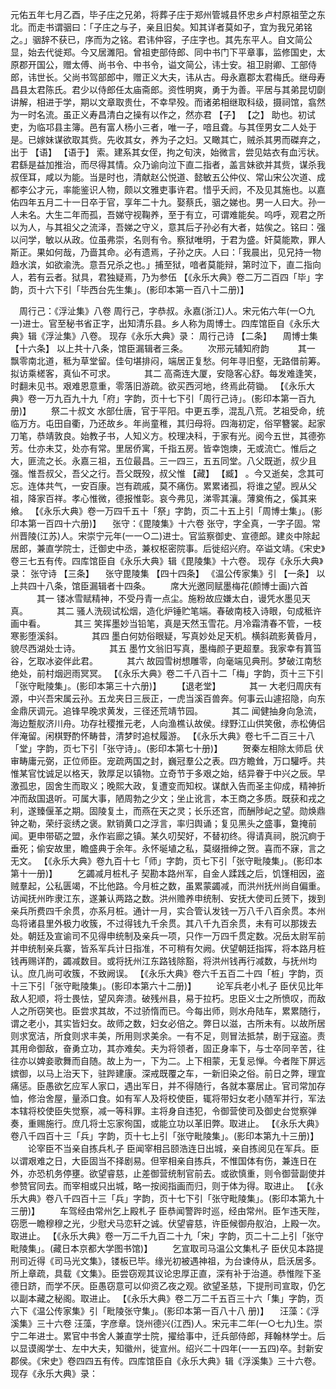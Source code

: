 <!-- { "loadSidebar": true } -->
元佑五年七月乙酉，毕子庄之兄弟，将葬子庄于郑州管城县怀忠乡卢村原祖茔之东北。而走书谓骃曰：「子庄之与子，亲且旧矣。知其详者莫如子，宜为我兄弟铭之。」骃辞不获已，序而为之铭。君讳仲容，子庄字也。其先东平人。自文简公显，始去代徙郑。今又居濉阳。曾祖吏部侍郎、同中书门下平章事，监修国史，太原郡开国公，赠太傅、尚书令、中书令，谥文简公，讳士安。祖卫尉卿、工部侍郎，讳世长。父尚书驾部郎中，赠正义大夫，讳从古。母永嘉郡太君梅氏。继母寿昌县太君陈氏。君少以侍郎任太庙斋郎。资性明爽，勇于为善。平居与其弟昆切劘讲解，相进于学，期以文章取贵仕，不幸早殁。而诸弟相继取科级，摄祠馆，翕然为一时名流。虽正义寿昌清白之操有以作之，然亦君 【子】  【之】 助也。初试吏，为临邛县主簿。邑有富人杨小三者，唯一子，喑且聋。与其侄男女二人处于是。已嫁妹谋欲取其赀。先收其女，养为子之妇。又瞰其亡，贼杀其男而磔弃之，出于 【语】  【语于】 索。建系其女侄，拘之旬浃，始微言，尝见姑衣有血污状。君繇是益加推治，而尽得其情。众乃谕向泣下直二指者，盖言妹欲并其赀，谋杀我叔侄耳，咸以为能。当是时也，清献赵公悦道、懿敏五公仲仪、常山宋公次道、成都李公才元，率能鉴识人物，颇以文雅吏事许君。惜乎夭阏，不及见其施也。以嘉佑四年五月二十一日卒于官，享年二十九。娶蔡氏，骃之娣也。男一人曰大。孙一人未名。大生二年而孤，吾娣守视鞠养，至于有立，可谓难能矣。呜呼，观君之所以为人，与其祖父之流泽，吾娣之守义，意其后子孙必有大者，姑俟之。铭曰：强以问学，敏以从政。位虽弗崇，名则有令。察狱唯明，于君为盛。奸莫能欺，罪人斯正。果如何哉，乃啬其命。必有遗焉，子孙之庆。人曰：「我晨出，见兄持一物趋水滨，如欲渝洗。意吾兄杀之也。」捕至狱，喑者莫能辩，第时泣下，直二指向人，若有云者。狱具，君独疑焉，乃为参伍
 【《永乐大典》卷二万二百四「毕」字韵，页十六下引「毕西台先生集」。(影印本第一百八十二册)】 

　周行己：《浮沚集》八卷
周行己，字恭叔。永嘉(浙江)人。宋元佑六年(一○九一)进士。官至秘书省正字，出知清乐县。乡人称为周博士。四库馆臣自《永乐大典》辑《浮沚集》八卷。
现存《永乐大典》录：
周行己诗 【二条】 　周博士集 【十六条】 
以上共十八条，馆臣漏辑者三条。
　　次邢元辅知府韵
　　　其一
飘零南北道，秪为草堂留。佳句堪排闷，端居正复愁。何年寻旧壑，无路借前筹。拟访乘槎客，真仙不可求。
　　　其二
高斋连大厦，安隐客心舒。每发难逢笑，时翻未见书。艰难恩意重，零落旧游疏。欲买西河地，终焉此荷锄。
 【《永乐大典》卷一万九百九十九「府」字韵，页十七下引「周行己诗」。(影印本第一百九册)】 
　　祭二十叔文
水部仕唐，官于平阳。中更五季，混乱八荒。艺祖受命，统临万方。屯田自衢，乃还故乡。年尚童稚，其归母将。四海初定，俗罕簪裳。起家刀笔，恭靖敦良。始教子书，人知义方。校理决科，于家有光。阅今五世，其德弥芳。仕亦未艾，处亦有常。里居侨寓，千指五房。皆幸饱燠，无或流亡。惟后之大，匪流之长。永嘉三祖，五位最昌。三一四三，五五同堂。八父既逝，叔少且强。惟吾叔父，吾父之行。吾父既殁，叔父惟 【藏】  【臧】 。今又逝矣，念其可忘。连体共气，一安百康。岂有疏戚，莫不痛伤。累累诸孤，将谁之望。觊从父祖，降家百祥。孝心惟微，德报惟彰。哀今弗见，涕零其瀼。薄奠侑之，傒其来飨。
 【《永乐大典》卷一万四千五十「祭」字韵，页二十五上引「周博士集」。(影印本第一百四十六册)】 
　张守：《毘陵集》十六卷
张守，字全真，一字子固。常州晋陵(江苏)人。宋崇宁元年(一一○二)进士。官监察御史、宣德郎。建炎中除起居郎，兼直学院士，迁御史中丞，兼权枢密院事。后徙绍兴府。卒谥文靖。《宋史》卷三七五有传。四库馆臣自《永乐大典》辑《毘陵集》十六卷。
现存《永乐大典》录：
张守诗 【三条】 　张守毘陵集 【四十四条】 
《温公传家集》引 【一条】 
以上共四十八条，馆臣漏辑者十四条。
　　席大光邀同赋墨梅花(颜博士画)六首
　　　其一
镂冰雪赋精神，不受丹青一点尘。施粉故应嫌太白，谩凭水墨见天真。
　　　其二
骚人洗砚试松烟，造化炉锤贮笔端。春破南枝入诗眼，句成秪许画中看。
　　　其三
笑挥墨妙当铅笔，真是天然玉雪花。月冷霜清春不管，一枝寒影堕溪斜。
　　　其四
墨白何妨俗眼疑，写真妙处足天机。横斜疏影黄昏月，貌尽西湖处士诗。
　　　其五
墨竹文翁旧写真，墨梅颜子更超羣。我家幸有篔筜谷，乞取冰姿伴此君。
　　　其六
故园雪树想雕零，向毫端见典刑。梦破江南愁绝处，前村烟迥雨冥冥。
 【《永乐大典》卷二千八百十二「梅」字韵，页十三下引「张守毗陵集」。(影印本第三十六册)】 
　　【退老堂】 
　　　其一
大老归周庆有源，中兴吾宋属云孙。五龙夹日三辰正，一虎当溪百兽奔。何事云山遽招隐，向东金鼎厌调元。追锋早晚求黄发，三径还荒靖节园。
　　　其二
闻健抽身向急流，海边蹔舣济川舟。功存社稷推元老，人向渔樵认故侯。绿野江山供笑傲，赤松俦侣伴淹留。闲棋野酌怀畴昔，清梦时追杖履游。
 【《永乐大典》卷七千二百三十八「堂」字韵，页七下引「张守诗」。(影印本第七十册)】 
　　贺秦左相除太师启
伏审畴庸元弼，正位师臣。宠疏两国之封，巍冠羣公之表。四方瞻耸，万口驩呼。共惟某官忱诚足以格天，敦厚足以镇物。立奇节于多艰之始，结异眷于中兴之辰。早激孤忠，固舍生而取义；晚熙大政，复遭变而知权。谋猷入告而圣主仰成，精神折冲而敌国退听。可属大事，陋周勃之少文；坐止讹言，本王商之多质。既获和戎之利，遂臻偃革之期。固陵复土，而燕在天之灵；长乐还宫，而酬陟屺之望。勋焕鼎钟之勒，荣纡衮绣之褒。默销黄口之浮言，率归舆诵；复见黑头之盛事，敻掩前闻。更申带砺之盟，永作岩廊之镇。某久叨契好，不替初终。得请真祠，脱沉痾于垂死；偷安故里，瞻盛典于余年。永怀埏埴之私，莫缀搢绅之贺。喜而不寐，言之无文。
 【《永乐大典》卷九百十七「师」字韵，页七下引「张守毗陵集」。(影印本第十一册)】 
　　乞蠲减月桩札子
契勘本路州军，自金人蹂践之后，饥馑相因，盗贼羣起，公私匮竭，不比他路。今月桩之数，虽累蒙蠲减，而洪州抚州尚自偏重。访闻抚州昨隶江东，遂兼认两路之数。洪州赡养申统制、安抚大使司丘赟下，拨到亲兵所费四千余贯，亦系月桩。通计一月，实合管认发钱一万八千八百余贯。本州岛将诸县里外极力收簇，不过得钱九千余贯。其八千九百余贯，未有可以那拨去处。朝廷及宣谕司不见得申统制及亲兵一项，只作一万四千贯定数。况岳太尉军前并申统制亲兵寨，皆系军兵计日指准，不可稍有欠阙。伏望朝廷指挥，将本路月桩钱再赐详酌，蠲减数目。或将抚州江东路钱除豁，将洪州钱再行减数，与抚州均认。庶几尚可收簇，不致阙误。
 【《永乐大典》卷六千五百二十四「桩」字韵，页十三下引「张守毗陵集」。(影印本第六十二册)】 
　　论军兵老小札子
臣伏见比年敌人犯顺，将士畏怯，望风奔溃。破残州县，易于拉朽。忠臣义士之所愤叹，而敌人之所窃笑也。臣尝求其故，不过骄惰而已。今每出师，则水舟陆车，累累随行，谓之老小，其实皆妇女。故师之数，妇女必倍之。弊日以滋，古所未有。以故所居则求宽洁，所食则求丰美，所用则求美余。一有不足，则冒法抵禁，剧于寇盗。责其用命御敌，奋勇立功，其亦难矣。夫为将领者，固正身率下，与士卒同辛苦，往往亦以婢妾歌舞而自随。故上为一，下为二。上下相蒙，无复忌惮。今者陛下屏远嫔御，以马上治天下，驻跸建康。深戒既覆之车，一新旧染之俗。前日之弊，理宜痛惩。臣愚欲乞应军人家口，遇出军日，并不得随行，各就本寨居止。官司常加存恤，修治舍屋，量添口食。如有军人及将校使臣，辄将带妇女老小随军并行，军法本辖将校使臣失觉察，减一等科罪。主将身自违犯，令御营使司及御史台觉察弹奏，重赐施行。庶几将士忘家徇国，或能立功以革旧弊。取进止。
 【《永乐大典》卷八千四百十三「兵」字韵，页十七上引「张守毗陵集」。(影印本第九十三册)】 
　　论宰臣不当亲自拣兵札子
臣闻宰相吕颐浩连日出城，亲自拣阅见在军兵。臣以谓艰难之日，大臣固当不择剧易。但宰相亲自拣兵，不惟国体有伤，兼连日在外，亦恐机务停壅。欲望睿慈，止差御营统制官前去。或欲慎重，则令御营副使并参赞官同去。而宰相或只出城，略一按阅指画而归，则于体为得。取进止。
 【《永乐大典》卷八千四百十三「兵」字韵，页十七下引「张守毗陵集」。(影印本第九十三册)】 
　　车驾经由常州乞上殿札子
臣恭闻警跸时巡，经由常州。臣乍违天陛，窃愿一瞻穆穆之光，少慰犬马恋轩之诚。伏望睿慈，许臣候御舟舣泊，上殿一次。取进止。
 【《永乐大典》卷一万二千九百二十九「宋」字韵，页二十二上引「张守毗陵集」。(藏日本京都大学图书馆)】 
　　乞宣取司马温公文集札子
臣伏见本路提刑司近得《司马光文集》，镂板已毕。缘光初被遇神祖，为台谏侍从，启沃居多。所上章疏，具载《文集》。臣尝窃观其议论忠厚正直，深有补于治道。恭惟陛下圣德日跻，而学不厌。臣愚窃意可以仰资乙夜之观。欲望圣慈，下提刑司宣取，仍乞以副本藏之秘阁。取进止。
 【《永乐大典》卷二万二千五百三十六「集」字韵，页六下《温公传家集》引「毗陵张守集」。(影印本第一百八十八 册)】 
　汪藻：《浮溪集》三十六卷
汪藻，字彦章。饶州德兴(江西)人。宋元丰二年(一○七九)生。崇宁二年进士。累官中书舍人兼直学士院，擢给事中，迁兵部侍郎，拜翰林学士。后以显谟阁学士、左中大夫，知徽州，徙宣州。绍兴二十四年(一一五四)卒。封新安郡侯。《宋史》卷四四五有传。四库馆臣自《永乐大典》辑《浮溪集》三十六卷。
现存《永乐大典》录：
